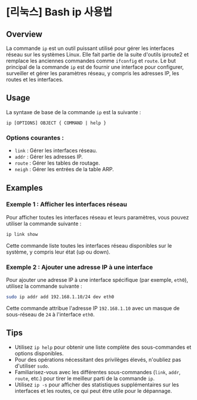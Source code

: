 # [리눅스] Bash ip 사용법

## Overview
La commande `ip` est un outil puissant utilisé pour gérer les interfaces réseau sur les systèmes Linux. Elle fait partie de la suite d'outils iproute2 et remplace les anciennes commandes comme `ifconfig` et `route`. Le but principal de la commande `ip` est de fournir une interface pour configurer, surveiller et gérer les paramètres réseau, y compris les adresses IP, les routes et les interfaces.

## Usage
La syntaxe de base de la commande `ip` est la suivante :

```
ip [OPTIONS] OBJECT { COMMAND | help }
```

### Options courantes :
- `link` : Gérer les interfaces réseau.
- `addr` : Gérer les adresses IP.
- `route` : Gérer les tables de routage.
- `neigh` : Gérer les entrées de la table ARP.

## Examples
### Exemple 1 : Afficher les interfaces réseau
Pour afficher toutes les interfaces réseau et leurs paramètres, vous pouvez utiliser la commande suivante :

```bash
ip link show
```

Cette commande liste toutes les interfaces réseau disponibles sur le système, y compris leur état (up ou down).

### Exemple 2 : Ajouter une adresse IP à une interface
Pour ajouter une adresse IP à une interface spécifique (par exemple, `eth0`), utilisez la commande suivante :

```bash
sudo ip addr add 192.168.1.10/24 dev eth0
```

Cette commande attribue l'adresse IP `192.168.1.10` avec un masque de sous-réseau de `24` à l'interface `eth0`.

## Tips
- Utilisez `ip help` pour obtenir une liste complète des sous-commandes et options disponibles.
- Pour des opérations nécessitant des privilèges élevés, n'oubliez pas d'utiliser `sudo`.
- Familiarisez-vous avec les différentes sous-commandes (`link`, `addr`, `route`, etc.) pour tirer le meilleur parti de la commande `ip`.
- Utilisez `ip -s` pour afficher des statistiques supplémentaires sur les interfaces et les routes, ce qui peut être utile pour le dépannage.